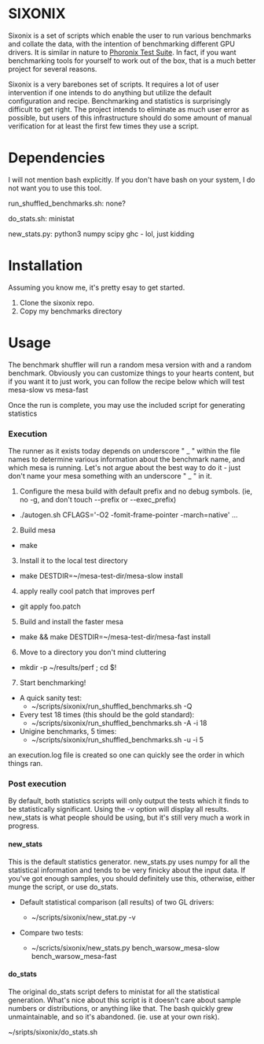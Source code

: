 SIXONIX
=======

Sixonix is a set of scripts which enable the user to run various benchmarks and
collate the data, with the intention of benchmarking different GPU drivers. It
is similar in nature to [Phoronix Test
Suite](https://github.com/phoronix-test-suite/phoronix-test-suite). In fact, if
you want benchmarking tools for yourself to work out of the box, that is a much
better project for several reasons.

Sixonix is a very barebones set of scripts. It requires a lot of user
intervention if one intends to do anything but utilize the default configuration
and recipe. Benchmarking and statistics is surprisingly difficult to get right.
The project intends to eliminate as much user error as possible, but users of
this infrastructure should do some amount of manual verification for at least
the first few times they use a script.

Dependencies
============

I will not mention bash explicitly. If you don't have bash on your system, I do
not want you to use this tool.

run_shuffled_benchmarks.sh:
none?

do_stats.sh:
ministat

new_stats.py:
python3
numpy
scipy
ghc - lol, just kidding


Installation
============

Assuming you know me, it's pretty esay to get started.

1. Clone the sixonix repo.
2. Copy my benchmarks directory

Usage
=====
The benchmark shuffler will run a random mesa version with and a random
benchmark. Obviously you can customize things to your hearts content, but if you
want it to just work, you can follow the recipe below which will test mesa-slow
vs mesa-fast

Once the run is complete, you may use the included script for generating
statistics

### Execution

The runner as it exists today depends on underscore " _ " within the file names to
determine various information about the benchmark name, and which mesa is
running. Let's not argue about the best way to do it - just don't name your mesa
something with an underscore " _ " in it.

1. Configure the mesa build with default prefix and no debug symbols.
(ie, no -g, and don't touch --prefix or --exec_prefix)
- ./autogen.sh CFLAGS='-O2 -fomit-frame-pointer -march=native' ...
2. Build mesa
- make

3. Install it to the local test directory
- make DESTDIR=~/mesa-test-dir/mesa-slow install

4. apply really cool patch that improves perf
- git apply foo.patch

5. Build and install the faster mesa
- make && make DESTDIR=~/mesa-test-dir/mesa-fast install

6. Move to a directory you don't mind cluttering
- mkdir -p ~/results/perf ; cd $!

7. Start benchmarking!
- A quick sanity test:
  -  ~/scripts/sixonix/run_shuffled_benchmarks.sh -Q
- Every test 18 times (this should be the gold standard):
  -  ~/scripts/sixonix/run_shuffled_benchmarks.sh -A -i 18
- Unigine benchmarks, 5 times:
  -  ~/scripts/sixonix/run_shuffled_benchmarks.sh -u -i 5

an execution.log file is created so one can quickly see the order in which
things ran.

### Post execution

By default, both statistics scripts will only output the tests which it finds to
be statistically significant. Using the -v option will display all results.
new_stats is what people should be using, but it's still very much a work in
progress.

#### new_stats
This is the default statistics generator. new_stats.py uses numpy for all the
statistical information and tends to be very finicky about the input data. If
you've got enough samples, you should definitely use this, otherwise, either
munge the script, or use do_stats.

- Default statistical comparison (all results) of two GL drivers:
  -  ~/scripts/sixonix/new_stat.py -v

- Compare two tests:
  -  ~/scricts/sixonix/new_stats.py bench_warsow_mesa-slow bench_warsow_mesa-fast

#### do_stats
The original do_stats script defers to ministat for all the statistical
generation. What's nice about this script is it doesn't care about sample
numbers or distributions, or anything like that. The bash quickly grew
unmaintainable, and so it's abandoned. (ie. use at your own risk).

~/sripts/sixonix/do_stats.sh

